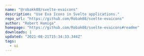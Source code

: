 ```yaml
---
name: "@robakk08/svelte-evaicons"
description: "Use Eva Icons in Svelte applications."
repo_url: "https://github.com/Robak08/svelte-evaicons"
author: "Robert Hamiga"
homepage: "https://github.com/Robak08/svelte-evaicons#readme"
downloads: 1
updated: "2021-08-21T15:34:33.344Z"
tags: 
  - ui
---
```

